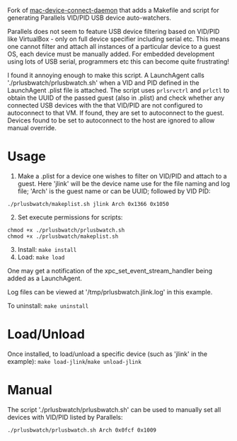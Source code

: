 Fork of [mac-device-connect-daemon](https://github.com/himbeles/mac-device-connect-daemon) that adds a Makefile and script for generating Parallels VID/PID USB device auto-watchers.

Parallels does not seem to feature USB device filtering based on VID/PID like VirtualBox - only on full device specifier including serial etc. This means one cannot filter and attach all instances of a particular device to a guest OS, each device must be manually added. For embedded development using lots of USB serial, programmers etc this can become quite frustrating!

I found it annoying enough to make this script. A LaunchAgent calls './prlusbwatch/prlusbwatch.sh' when a VID and PID defined in the LaunchAgent .plist file is attached. The script uses `prlsrvctrl` and `prlctl` to obtain the UUID of the passed guest (also in .plist) and check whether any connected USB devices with the that VID/PID are not configured to autoconnect to that VM. If found, they are set to autoconnect to the guest. Devices found to be set to autoconnect to the host are ignored to allow manual override.

# Usage

1. Make a .plist for a device one wishes to filter on VID/PID and attach to a guest. Here 'jlink' will be the device name use for the file naming and log file; 'Arch' is the guest name or can be UUID; followed by VID PID:

`./prlusbwatch/makeplist.sh jlink Arch 0x1366 0x1050`

2. Set execute permissions for scripts:
```
chmod +x ./prlusbwatch/prlusbwatch.sh
chmod +x ./prlusbwatch/makeplist.sh
```
3. Install: `make install`
4. Load: `make load`

One may get a notification of the xpc_set_event_stream_handler being added as a LaunchAgent.

Log files can be viewed at '/tmp/prlusbwatch.jlink.log' in this example.

To uninstall: `make uninstall`

# Load/Unload

Once installed, to load/unload a specific device (such as 'jlink' in the example): `make load-jlink`/`make unload-jlink`

# Manual

The script './prlusbwatch/prlusbwatch.sh' can be used to manually set all devices with VID/PID listed by Parallels:

`./prlusbwatch/prlusbwatch.sh Arch 0x0fcf 0x1009`

